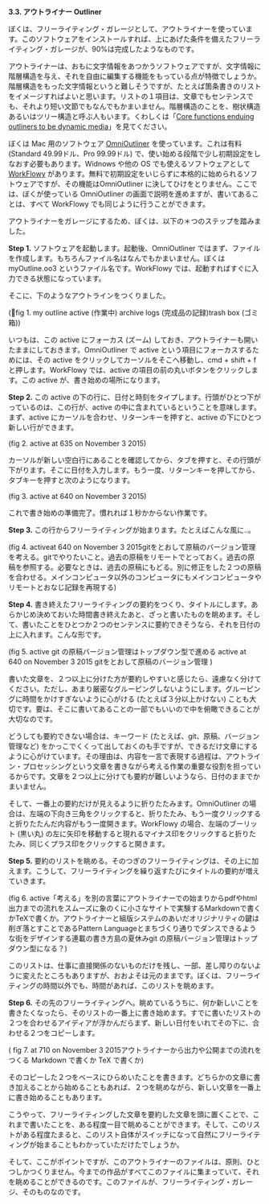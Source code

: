 **3.3. アウトライナー Outliner**

ぼくは、フリーライティング・ガレージとして、アウトライナーを使っています。このソフトウェアをインストールすれば、上にあげた条件を備えたフリーライティング・ガレージが、90%は完成したようなものです。

アウトライナーは、おもに文字情報をあつかうソフトウェアですが、文字情報に階層構造を与え、それを自由に編集する機能をもっている点が特徴でしょうか。階層構造をもった文字情報というと難しそうですが、たとえば箇条書きのリストをイメージすればよいと思います。リストの１項目は、文章でもセンテンスでも、それより短い文節でもなんでもかまいません。階層構造のことを、樹状構造あるいはツリー構造と呼ぶ人もいます。くわしくは「[Core functions enduing outliners to be dynamic media](http://gofujita.net/notes_otlnr_keyfuncs.html)」を見てください。

ぼくは Mac 用のソフトウェア [OmniOutliner](https://www.omnigroup.com/omnioutliner) を使っています。これは有料 (Standard 49.99ドル、Pro 99.99ドル) で、使い始める段階で少し初期設定をしなおす必要もあります。Widnows や他の OS でも使えるソフトウェアとして [WorkFlowy](http://blog.workflowy.com) があります。無料で初期設定をいじらずに本格的に始められるソフトウェアですが、その機能はOmniOutliner に決してひけをとりません。ここでは、ぼくが使っている OmniOutliner の画面で説明を進めますが、書いてあることは、すべて WorkFlowy でも同じように行うことができます。

アウトライナーをガレージにするため、ぼくは、以下の＊つのステップを踏みました。

**Step 1.** ソフトウェアを起動します。起動後、OmniOutliner ではまず、ファイルを作成します。もちろんファイル名はなんでもかまいません。ぼくは myOutline.oo3 というファイル名です。WorkFlowy では、起動すればすぐに入力できる状態になっています。

そこに、下のようなアウトラインをつくりました。

(fig 1. my outline active (作業中) archive logs (完成品の記録)trash box (ゴミ箱))

いつもは、この active にフォーカス (ズーム) しておき、アウトライナーも開いたままにしておきます。OmniOutliner で active という項目にフォーカスするためには、その active をクリックしてカーソルをそこへ移動し、cmd + shift + f と押します。WorkFlowy では、active の項目の前の丸いボタンをクリックします。この active が、書き始めの場所になります。

**Step 2.** この active の下の行に、日付と時刻をタイプします。行頭がひとつ下がっているのは、この行が、active の中に含まれているということを意味します。まず、active にカーソルを合わせ、リターンキーを押すと、active の下にひとつ新しい行ができます。

(fig 2. active at 635 on November 3 2015)

カーソルが新しい空白行にあることを確認してから、タブを押すと、その行頭が下がります。そこに日付を入力します。もう一度、リターンキーを押してから、タブキーを押すと次のようになります。

(fig 3. active at 640 on November 3 2015)

これで書き始めの準備完了。慣れれば１秒かからない作業です。

**Step 3.** この行からフリーライティングが始まります。たとえばこんな風に..。

(fig 4. activeat 640 on November 3 2015gitをとおして原稿のバージョン管理を考える。gitでやりたいこと。過去の原稿をリモートでとっておく。過去の原稿を参照する。必要なときは、過去の原稿にもどる。別に修正をした２つの原稿を合わせる。メインコンピュータ以外のコンピュータにもメインコンピュータやリモートとおなじ記録を再現する)

**Step 4.** 書き終えたフリーライティングの要約をつくり、タイトルにします。あらかじめ決めておいた時間書き終えたあと、ざっと書いたものを眺めます。そして、書いたことをひとつか２つのセンテンスに要約できそうなら、それを日付の上に入れます。こんな形です。

(fig 5. active git の原稿バージョン管理はトップダウン型で進める active at 640 on November 3 2015 gitをとおして原稿のバージョン管理	)

書いた文章を、２つ以上に分けた方が要約しやすいと感じたら、遠慮なく分けてください。ただし、あまり厳密なグルーピングしないようにします。グルーピングに時間をかけすぎないように心がける (たとえば３分以上かけない) ことも大切です。要は、そこに書いてあることの一部でもいいので中を俯瞰できることが大切なのです。

どうしても要約できない場合は、キーワード (たとえば、git、原稿、バージョン管理など) をかっこでくくって出しておくのも手ですが、できるだけ文章にするように心がけています。その理由は、内容を一言で表現する過程は、アウトライン・プロセッシングという文章を書きながら考える作業の重要な役割を担っているからです。文章を２つ以上に分けても要約が難しいようなら、日付のままでかまいません。

そして、一番上の要約だけが見えるように折りたたみます。OmniOutliner の場合は、左端の下向き三角をクリックすると、折りたたみ、もう一度クリックすると折りたたんだ内容がもう一度開きます。WorkFlowy の場合、左端のブーリット (黒い丸) の左に矢印を移動すると現れるマイナス印をクリックすると折りたたみ、同じくプラス印をクリックすると開きます。

**Step 5.** 要約のリストを眺める。そのつぎのフリーライティングは、その上に加えます。こうして、フリーライティングを繰り返すたびにタイトルの要約が増えていきます。

(fig 6. active「考える」を別の言葉にアウトライナーでの始まりからpdfやhtml出力までの流れをスムーズに象のくに小さなサイトで実験するMarkdownで書くかTeXで書くか。アウトライナーと組版システムのあいだオリジナリティの鍵は削ぎ落とすことであるPattern Languageとまちづくり通りでダンスできるような街をデザインする連載の書き方島の夏休みgit の原稿バージョン管理はトップダウン型になる？)

このリストは、仕事に直接関係のないものだけを残し、一部、差し障りのないように変えたところもありますが、おおよそは元のままです。ぼくは、フリーライティングの時間以外でも、時間があれば、このリストを眺めます。

**Step 6.** その先のフリーライティングへ。眺めているうちに、何か新しいことを書きたくなったら、そのリストの一番上に書き始めます。すでに書いたリストの２つを合わせるアイディアが浮かんだらまず、新しい日付をいれてその下に、合わせる２つをコピーします。

( fig 7. at 710 on November 3 2015アウトライナーから出力や公開までの流れをつくる Markdown で書くか TeX で書くか)

そのコピーした２つをベースにひらめいたことを書きます。どちらかの文章に書き加えることから始めることもあれば、２つを眺めながら、新しい文章を一番上に書き始めることもあります。

こうやって、フリーライティングした文章を要約した文章を頭に置くことで、これまで書いたことを、ある程度一目で眺めることができます。そして、このリストがある程度たまると、このリスト自体がスイッチになって自然にフリーライティングが始まることもわかっていただけたでしょうか。

そして、ここがポイントですが、このアウトライナーのファイルは、原則、ひとつしかつくりません。今までの作品がすべてこのファイルに集まっていて、それを眺めることができるのです。このファイルが、フリーライティング・ガレージ、そのものなのです。
